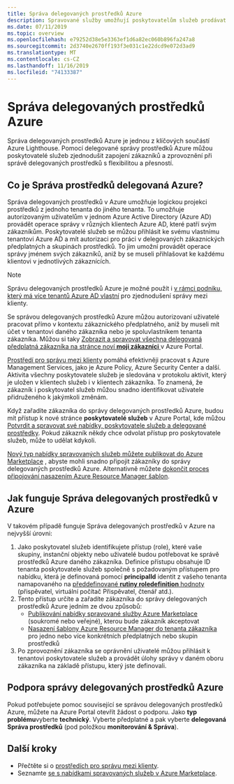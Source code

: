 ```yaml
---
title: Správa delegovaných prostředků Azure
description: Spravované služby umožňují poskytovatelům služeb prodávat nabídky správy prostředků zákazníkům v Azure Marketplace.
ms.date: 07/11/2019
ms.topic: overview
ms.openlocfilehash: e79252d38e5e3363ef1d6a82ec060b896fa247a8
ms.sourcegitcommit: 2d3740e2670ff193f3e031c1e22dcd9e072d3ad9
ms.translationtype: MT
ms.contentlocale: cs-CZ
ms.lasthandoff: 11/16/2019
ms.locfileid: "74133387"
---
```

# <a name="azure-delegated-resource-management"></a>Správa delegovaných prostředků Azure

Správa delegovaných prostředků Azure je jednou z klíčových součástí Azure Lighthouse. Pomocí delegované správy prostředků Azure můžou poskytovatelé služeb zjednodušit zapojení zákazníků a zprovoznění při správě delegovaných prostředků s flexibilitou a přesností.

## <a name="what-is-azure-delegated-resource-management"></a>Co je Správa prostředků delegovaná Azure?

Správa delegovaných prostředků v Azure umožňuje logickou projekci prostředků z jednoho tenanta do jiného tenanta. To umožňuje autorizovaným uživatelům v jednom Azure Active Directory (Azure AD) provádět operace správy v různých klientech Azure AD, které patří svým zákazníkům. Poskytovatelé služeb se můžou přihlásit ke svému vlastnímu tenantovi Azure AD a mít autorizaci pro práci v delegovaných zákaznických předplatných a skupinách prostředků. To jim umožní provádět operace správy jménem svých zákazníků, aniž by se museli přihlašovat ke každému klientovi v jednotlivých zákaznících.

> [!NOTE]
> Správu delegovaných prostředků Azure je možné použít i [v rámci podniku, který má více tenantů Azure AD vlastní](enterprise.md) pro zjednodušení správy mezi klienty.

Se správou delegovaných prostředků Azure můžou autorizovaní uživatelé pracovat přímo v kontextu zákaznického předplatného, aniž by museli mít účet v tenantovi daného zákazníka nebo je spoluvlastníkem tenanta zákazníka. Můžou si taky [Zobrazit a spravovat všechna delegovaná předplatná zákazníka na stránce noví **moji zákazníci** ](../how-to/view-manage-customers.md) v Azure Portal.

[Prostředí pro správu mezi klienty](cross-tenant-management-experience.md) pomáhá efektivněji pracovat s Azure Management Services, jako je Azure Policy, Azure Security Center a další. Aktivita všechny poskytovatele služeb je sledována v protokolu aktivit, který je uložen v klientech služeb i v klientech zákazníka. To znamená, že zákazník i poskytovatel služeb můžou snadno identifikovat uživatele přidruženého k jakýmkoli změnám.

Když zařadíte zákazníka do správy delegovaných prostředků Azure, budou mít přístup k nové stránce **poskytovatelé služeb** v Azure Portal, kde můžou [Potvrdit a spravovat své nabídky, poskytovatele služeb a delegované prostředky](../how-to/view-manage-service-providers.md). Pokud zákazník někdy chce odvolat přístup pro poskytovatele služeb, může to udělat kdykoli.

[Nový typ nabídky spravovaných služeb můžete publikovat do Azure Marketplace](../how-to/publish-managed-services-offers.md) , abyste mohli snadno připojit zákazníky do správy delegovaných prostředků Azure. Alternativně můžete [dokončit proces připojování nasazením Azure Resource Manager šablon](../how-to/onboard-customer.md).

## <a name="how-azure-delegated-resource-management-works"></a>Jak funguje Správa delegovaných prostředků v Azure

V takovém případě funguje Správa delegovaných prostředků v Azure na nejvyšší úrovni:

1. Jako poskytovatel služeb identifikujete přístup (role), které vaše skupiny, instanční objekty nebo uživatelé budou potřebovat ke správě prostředků Azure daného zákazníka. Definice přístupu obsahuje ID tenanta poskytovatele služeb společně s požadovaným přístupem pro nabídku, která je definovaná pomocí **principalId** identit z vašeho tenanta namapovaného na [předdefinované **rutiny roledefinition** hodnoty](https://docs.microsoft.com/azure/role-based-access-control/built-in-roles) (přispěvatel, virtuální počítač Přispěvatel, čtenář atd.).
2. Tento přístup určíte a zařadíte zákazníka do správy delegovaných prostředků Azure jedním ze dvou způsobů:
   - [Publikování nabídky spravované služby Azure Marketplace](../how-to/publish-managed-services-offers.md) (soukromé nebo veřejné), kterou bude zákazník akceptovat
   - [Nasazení šablony Azure Resource Manager do tenanta zákazníka](../how-to/onboard-customer.md) pro jedno nebo více konkrétních předplatných nebo skupin prostředků
3. Po zprovoznění zákazníka se oprávnění uživatelé můžou přihlásit k tenantovi poskytovatele služeb a provádět úlohy správy v daném oboru zákazníka na základě přístupu, který jste definovali.

## <a name="support-for-azure-delegated-resource-management"></a>Podpora správy delegovaných prostředků Azure

Pokud potřebujete pomoc související se správou delegovaných prostředků Azure, můžete na Azure Portal otevřít žádost o podporu. Jako **typ problému**vyberte **technický**. Vyberte předplatné a pak vyberte **delegovaná Správa prostředků** (pod položkou **monitorování & Správa**).

## <a name="next-steps"></a>Další kroky

- Přečtěte si o [prostředích pro správu mezi klienty](cross-tenant-management-experience.md).
- Seznamte [se s nabídkami spravovaných služeb v Azure Marketplace](managed-services-offers.md).